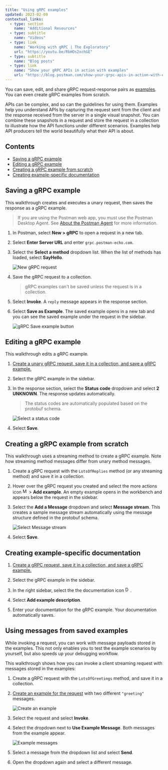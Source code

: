 ```yaml
---
title: "Using gRPC examples"
updated: 2023-02-09
contextual_links:
  - type: section
    name: "Additional Resources"
  - type: subtitle
    name: "Videos"
  - type: link
    name: "Working with gRPC | The Exploratory"
    url: "https://youtu.be/RbHOs2xchGE"
  - type: subtitle
    name: "Blog posts"
  - type: link
    name: "Show your gRPC APIs in action with examples"
    url: "https://blog.postman.com/show-your-grpc-apis-in-action-with-examples/"
---
```


You can save, edit, and share gRPC request-response pairs as [examples](/docs/sending-requests/examples/). You can even create gRPC examples from scratch.

APIs can be complex, and so can the guidelines for using them. Examples help you understand APIs by capturing the request sent from the client and the response received from the server in a single visual snapshot. You can combine these snapshots in a request and store the request in a collection to illustrate how the API functions under different scenarios. Examples help API producers tell the world beautifully what their API is about.

## Contents

* [Saving a gRPC example](#saving-a-grpc-example)
* [Editing a gRPC example](#editing-a-grpc-example)
* [Creating a gRPC example from scratch](#creating-a-grpc-example-from-scratch)
* [Creating example-specific documentation](#creating-example-specific-documentation)

## Saving a gRPC example

This walkthrough creates and executes a unary request, then saves the response as a gRPC example.

> If you are using the Postman web app, you must use the Postman Desktop Agent. See [About the Postman Agent](/docs/getting-started/basics/about-postman-agent/) for more information.

1. In Postman, select  **New > gRPC** to open a request in a new tab.

1. Select **Enter Server URL** and enter `grpc.postman-echo.com`.

1. Select the **Select a method** dropdown list. When the list of methods has loaded, select **SayHello**.

    ![New gRPC request](https://assets.postman.com/postman-docs/v10/grpc-save-example-1request-2-v10.jpg)

1. Save the gRPC request to a collection.

    > gRPC examples can't be saved unless the request is in a collection.

1. Select **Invoke**. A `reply` message appears in the response section.

1. Select **Save as Example**. The saved example opens in a new tab and you can see the saved example under the request in the sidebar.

    ![gRPC Save example button](https://assets.postman.com/postman-docs/v10/grpc-save-example-4saveExampleButton-2-v10.jpg)

## Editing a gRPC example

This walkthrough edits a gRPC example.

1. [Create a unary gRPC request, save it in a collection, and save a gRPC example.](#saving-a-grpc-example)

1. Select the gRPC example in the sidebar.

1. In the response section, select the **Status code** dropdown and select **2 UNKNOWN**. The response updates automatically.

    > The status codes are automatically populated based on the protobuf schema.

    ![Select a status code](https://assets.postman.com/postman-docs/v10/grpc-save-example-2status-2-v10.jpg)

1. Select **Save**.

## Creating a gRPC example from scratch

This walkthrough uses a streaming method to create a gRPC example. Note how streaming method messages differ from unary method messages.

1. Create a gRPC request with the `LotsOfReplies` method (or any streaming method) and save it in a collection.

1. Hover over the gRPC request you created and select the more actions icon <img alt="More actions icon" src="https://assets.postman.com/postman-docs/icon-more-actions-v9.jpg#icon" width="16px"> > **Add example**. An empty example opens in the workbench and appears below the request in the sidebar.

1. Select the **Add a Message** dropdown and select **Message stream**. This creates a sample message stream automatically using the message structure defined in the protobuf schema.

    ![Select Message stream](https://assets.postman.com/postman-docs/v10/grpc-create-example-3stream-3-v10.jpg)

1. Select **Save**.

## Creating example-specific documentation

1. [Create a gRPC request, save it in a collection, and save a gRPC example.](#saving-a-grpc-example)

1. Select the gRPC example in the sidebar.

1. In the right sidebar, select the the documentation icon <img alt="Documentation icon" src="https://assets.postman.com/postman-docs/documentation-icon-v8-10.jpg#icon" width="16px">.

1. Select **Add example description**.

1. Enter your documentation for the gRPC example. Your documentation automatically saves.

## Using messages from saved examples

While invoking a request, you can work with message payloads stored in the examples. This not only enables you to test the example scenarios by yourself, but also speeds up your debugging workflow.

This walkthrough shows how you can invoke a client streaming request with messages stored in the examples:

1. Create a gRPC request with the `LotsOfGreetings` method, and save it in a collection.

1. [Create an example for the request](#creating-a-grpc-example-from-scratch) with two different `"greeting"` messages.

    ![Create an example](https://assets.postman.com/postman-docs/v10/grpc-example-message1-2-v10.jpg)

1. Select the request and select **Invoke**.

1. Select the dropdown next to **Use Example Message**. Both messages from the example appear.

    ![Example messages](https://assets.postman.com/postman-docs/v10/grpc-example-message2-2-v10.jpg)

1. Select a message from the dropdown list and select **Send**.

1. Open the dropdown again and select a different message.
